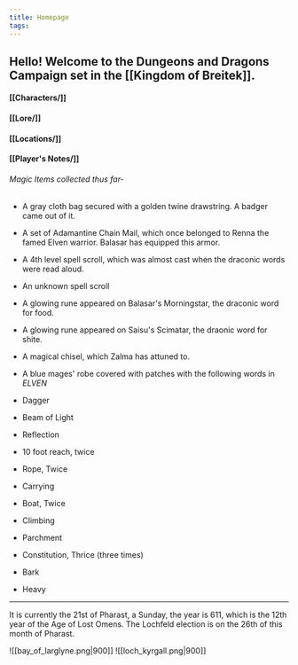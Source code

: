 ```yaml
---
title: Homepage
tags:
---
```

## Hello! Welcome to the Dungeons and Dragons Campaign set in the [[Kingdom of Breitek]].

#### [[Characters/]]
#### [[Lore/]]
#### [[Locations/]]
#### [[Player's Notes/]]

###### Magic Items collected thus far-
- A gray cloth bag secured with a golden twine drawstring. A badger came out of it.
- A set of Adamantine Chain Mail, which once belonged to Renna the famed Elven warrior. Balasar has equipped this armor.
- A 4th level spell scroll, which was almost cast when the draconic words were read aloud.
- An unknown spell scroll
- A glowing rune appeared on Balasar's Morningstar, the draconic word for food.
- A glowing rune appeared on Saisu's Scimatar, the draonic word for shite. 
- A magical chisel, which Zalma has attuned to.
- A blue mages' robe covered with patches with the following words in *ELVEN*
- Dagger
- Beam of Light
- Reflection
- 10 foot reach, twice
- Rope, Twice
- Carrying

- Boat, Twice
- Climbing
- Parchment
- Constitution, Thrice (three times)
- Bark
- Heavy
---


It is currently the 21st of Pharast, a Sunday, the year is 611, which is the 12th year of the Age of Lost Omens. The Lochfeld election is on the 26th of this month of Pharast.

![[bay_of_larglyne.png|900]]
![[loch_kyrgall.png|900]]